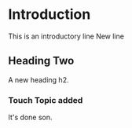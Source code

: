 # Introduction
This is an introductory line
New line 

## Heading Two
A new heading h2.

### Touch Topic added
It's done son.
